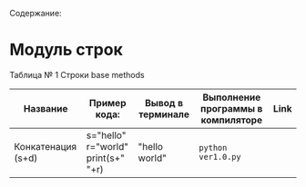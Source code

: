 Содержание:

# Модуль строк
Таблица № 1 Строки base methods

| Название           | Пример кода:                        | Вывод в терминале| Выполнение программы в компиляторе | Link |
|--------------------|-------------------------------------|-------|------------------------------------|------|
| Конкатенация (s+d) | s="hello"<br/>r="world"<br/>print(s+" "+r) | "hello world"| ```python ver1.0.py```             |